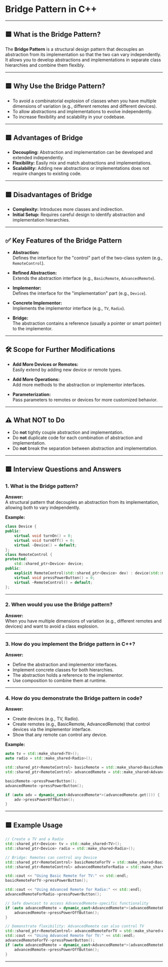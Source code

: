 # Bridge Pattern in C++

---

## 🟦 What is the Bridge Pattern?

The **Bridge Pattern** is a structural design pattern that decouples an abstraction from its implementation so that the two can vary independently.  
It allows you to develop abstractions and implementations in separate class hierarchies and combine them flexibly.

---

## 🟦 Why Use the Bridge Pattern?

- To avoid a combinatorial explosion of classes when you have multiple dimensions of variation (e.g., different remotes and different devices).
- To allow abstractions and implementations to evolve independently.
- To increase flexibility and scalability in your codebase.

---

## 🟦 Advantages of Bridge

- **Decoupling:** Abstraction and implementation can be developed and extended independently.
- **Flexibility:** Easily mix and match abstractions and implementations.
- **Scalability:** Adding new abstractions or implementations does not require changes to existing code.

---

## 🟦 Disadvantages of Bridge

- **Complexity:** Introduces more classes and indirection.
- **Initial Setup:** Requires careful design to identify abstraction and implementation hierarchies.

---

## ✅ Key Features of the Bridge Pattern

- **Abstraction:**  
  Defines the interface for the "control" part of the two-class system (e.g., `RemoteControl`).

- **Refined Abstraction:**  
  Extends the abstraction interface (e.g., `BasicRemote`, `AdvancedRemote`).

- **Implementor:**  
  Defines the interface for the "implementation" part (e.g., `Device`).

- **Concrete Implementor:**  
  Implements the implementor interface (e.g., `TV`, `Radio`).

- **Bridge:**  
  The abstraction contains a reference (usually a pointer or smart pointer) to the implementor.

---

## 🛠️ Scope for Further Modifications

- **Add More Devices or Remotes:**  
  Easily extend by adding new device or remote types.

- **Add More Operations:**  
  Add more methods to the abstraction or implementor interfaces.

- **Parameterization:**  
  Pass parameters to remotes or devices for more customized behavior.

---

## ⚠️ What NOT to Do

- Do **not** tightly couple abstraction and implementation.
- Do **not** duplicate code for each combination of abstraction and implementation.
- Do **not** break the separation between abstraction and implementation.

---

## 🟦 Interview Questions and Answers

### 1. What is the Bridge pattern?
**Answer:**  
A structural pattern that decouples an abstraction from its implementation, allowing both to vary independently.

**Example:**  
```cpp
class Device {
public:
    virtual void turnOn() = 0;
    virtual void turnOff() = 0;
    virtual ~Device() = default;
};
class RemoteControl {
protected:
    std::shared_ptr<Device> device;
public:
    explicit RemoteControl(std::shared_ptr<Device> dev) : device(std::move(dev)) {}
    virtual void pressPowerButton() = 0;
    virtual ~RemoteControl() = default;
};
```

---

### 2. When would you use the Bridge pattern?
**Answer:**  
When you have multiple dimensions of variation (e.g., different remotes and devices) and want to avoid a class explosion.

---

### 3. How do you implement the Bridge pattern in C++?
**Answer:**  
- Define the abstraction and implementor interfaces.
- Implement concrete classes for both hierarchies.
- The abstraction holds a reference to the implementor.
- Use composition to combine them at runtime.

---

### 4. How do you demonstrate the Bridge pattern in code?
**Answer:**  
- Create devices (e.g., TV, Radio).
- Create remotes (e.g., BasicRemote, AdvancedRemote) that control devices via the implementor interface.
- Show that any remote can control any device.

**Example:**
```cpp
auto tv = std::make_shared<TV>();
auto radio = std::make_shared<Radio>();

std::shared_ptr<RemoteControl> basicRemote = std::make_shared<BasicRemote>(tv);
std::shared_ptr<RemoteControl> advancedRemote = std::make_shared<AdvancedRemote>(radio);

basicRemote->pressPowerButton();
advancedRemote->pressPowerButton();

if (auto adv = dynamic_cast<AdvancedRemote*>(advancedRemote.get())) {
    adv->pressPowerOffButton();
}
```

---

## 🟦 Example Usage

```cpp
// Create a TV and a Radio
std::shared_ptr<Device> tv = std::make_shared<TV>();
std::shared_ptr<Device> radio = std::make_shared<Radio>();

// Bridge: Remotes can control any Device
std::shared_ptr<RemoteControl> basicRemoteForTV = std::make_shared<BasicRemote>(tv);
std::shared_ptr<RemoteControl> advancedRemoteForRadio = std::make_shared<AdvancedRemote>(radio);

std::cout << "Using Basic Remote for TV:" << std::endl;
basicRemoteForTV->pressPowerButton();

std::cout << "Using Advanced Remote for Radio:" << std::endl;
advancedRemoteForRadio->pressPowerButton();

// Safe downcast to access AdvancedRemote-specific functionality
if (auto advancedRemote = dynamic_cast<AdvancedRemote*>(advancedRemoteForRadio.get())) {
    advancedRemote->pressPowerOffButton();
}

// Demonstrate flexibility: AdvancedRemote can also control TV
std::shared_ptr<RemoteControl> advancedRemoteForTV = std::make_shared<AdvancedRemote>(tv);
std::cout << "Using Advanced Remote for TV:" << std::endl;
advancedRemoteForTV->pressPowerButton();
if (auto advancedRemote = dynamic_cast<AdvancedRemote*>(advancedRemoteForTV.get())) {
    advancedRemote->pressPowerOffButton();
}
```

---